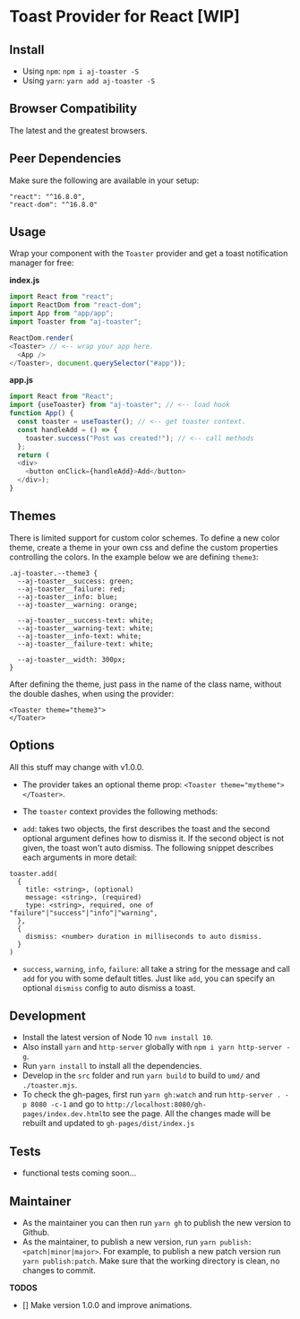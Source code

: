 # Toast Provider for React [WIP]

## Install

- Using `npm`: `npm i aj-toaster -S`
- Using `yarn`: `yarn add aj-toaster -S`

## Browser Compatibility

The latest and the greatest browsers.

## Peer Dependencies

Make sure the following are available in your setup:

```
"react": "^16.8.0",
"react-dom": "^16.8.0"
```

## Usage

Wrap your component with the `Toaster` provider and get a toast notification manager for free:

**index.js**

```js
import React from "react";
import ReactDom from "react-dom";
import App from "app/app";
import Toaster from "aj-toaster";

ReactDom.render(
<Toaster> // <-- wrap your app here.
  <App />
</Toaster>, document.querySelector("#app"));
```

**app.js**

```js
import React from "React";
import {useToaster} from "aj-toaster"; // <-- load hook
function App() {
  const toaster = useToaster(); // <-- get toaster context.
  const handleAdd = () => {
    toaster.success("Post was created!"); // <-- call methods
  };
  return (
  <div>
    <button onClick={handleAdd}>Add</button>
  </div>);
}
```

## Themes

There is limited support for custom color schemes. To define a new color theme,
create a theme in your own css and define the custom properties controlling the
colors. In the example below we are defining `theme3`:

```
.aj-toaster.--theme3 {
  --aj-toaster__success: green;
  --aj-toaster__failure: red;
  --aj-toaster__info: blue;
  --aj-toaster__warning: orange;

  --aj-toaster__success-text: white;
  --aj-toaster__warning-text: white;
  --aj-toaster__info-text: white;
  --aj-toaster__failure-text: white;

  --aj-toaster__width: 300px;
}
```

After defining the theme, just pass in the name of the class name, without the
double dashes, when using the provider:

```
<Toaster theme="theme3">
</Toater>
```

## Options

All this stuff may change with v1.0.0.

- The provider takes an optional theme prop: `<Toaster theme="mytheme"></Toaster>`.
- The `toaster` context provides the following methods:

- `add`: takes two objects, the first describes the toast and the second optional argument defines how to dismiss it.
If the second object is not given, the toast won't auto dismiss. The following snippet describes each arguments in
more detail:

```
toaster.add(
  {
    title: <string>, (optional)
    message: <string>, (required)
    type: <string>, required, one of "failure"|"success"|"info"|"warning",
  },
  {
    dismiss: <number> duration in milliseconds to auto dismiss.
  }
)
```

- `success`, `warning`, `info`, `failure`: all take a string for the message and
call `add` for you with some default titles. Just like `add`, you can specify an optional `dismiss` config
to auto dismiss a toast.

## Development

- Install the latest version of Node 10 `nvm install 10`.
- Also install `yarn` and `http-server` globally with `npm i yarn http-server -g`.
- Run `yarn install` to install all the dependencies.
- Develop in the `src` folder and run `yarn build` to build to `umd/` and `./toaster.mjs`.
- To check the gh-pages, first run `yarn gh:watch` and run `http-server . -p 8080 -c-1` and go to `http://localhost:8080/gh-pages/index.dev.html`to see the page. All the changes made will be rebuilt and updated to `gh-pages/dist/index.js`

## Tests

- functional tests coming soon...

## Maintainer

- As the maintainer you can then run `yarn gh` to publish the new version to Github.
- As the maintainer, to publish a new version, run `yarn publish:<patch|minor|major>`. For example, to publish a new patch version run `yarn publish:patch`. Make sure that the working directory is clean, no changes to commit.

**TODOS**

- [] Make version 1.0.0 and improve animations.
